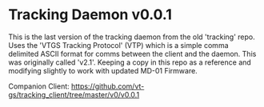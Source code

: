# Tracking Daemon v0.0.1

This is the last version of the tracking daemon from the old 'tracking' repo.  Uses the 'VTGS Tracking Protocol' (VTP) which is a simple comma delimited ASCII format for comms between the client and the daemon.  This was originally called 'v2.1'.  Keeping a copy in this repo as a reference and modifying slightly to work with updated MD-01 Firmware.

Companion Client:  https://github.com/vt-gs/tracking_client/tree/master/v0/v0.0.1
